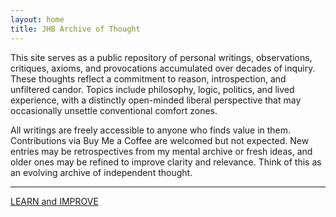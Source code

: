 ```yaml
---
layout: home
title: JHB Archive of Thought
---
```


This site serves as a public repository of personal writings, observations, critiques, axioms, and provocations accumulated over decades of inquiry. These thoughts reflect a commitment to reason, introspection, and unfiltered candor. Topics include philosophy, logic, politics, and lived experience, with a distinctly open-minded liberal perspective that may occasionally unsettle conventional comfort zones.

All writings are freely accessible to anyone who finds value in them. Contributions via Buy Me a Coffee are welcomed but not expected. New entries may be retrospectives from my mental archive or fresh ideas, and older ones may be refined to improve clarity and relevance. Think of this as an evolving archive of independent thought.

---

[LEARN and IMPROVE](learn-improve)
